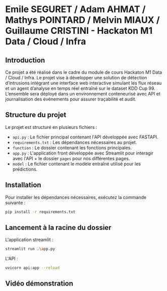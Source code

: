 # Emile SEGURET / Adam AHMAT / Mathys POINTARD / Melvin MIAUX / Guillaume CRISTINI - Hackaton M1 Data / Cloud / Infra

## Introduction

Ce projet a été réalisé dans le cadre du module de cours Hackaton M1 Data / Cloud / Infra. Le projet vise à développer une solution de détection d’intrusions intégrant une interface web interactive simulant les flux réseau et un agent d’analyse en temps réel entraîné sur le dataset KDD Cup 99. L’ensemble sera déployé dans un environnement conteneurisé avec API et journalisation des événements pour assurer traçabilité et audit.

## Structure du projet

Le projet est structuré en plusieurs fichiers :

- `api.py` : Le fichier principal contenant l'API développée avec FASTAPI.
- `requirements.txt` : Les dépendances nécessaires au projet.
- `function` : Le dossier contenant les fonctions principales.
- `app.py` : L'application front développée avec Streamlit pour interagir avec l'API + le dossier `pages` pour nos différentes pages.
- `model` : Le fichier contenant le modèle entraîné utilisé pour les prédictions.

## Installation

Pour installer les dépendances nécessaires, exécutez la commande suivante :

```bash
pip install -r requirements.txt
```

## Lancement à la racine du dossier

L'application streamlit :
```bash
streamlit run .\app.py
```

L'API :
```bash
uvicorn api:app --reload
```

## Vidéo démonstration